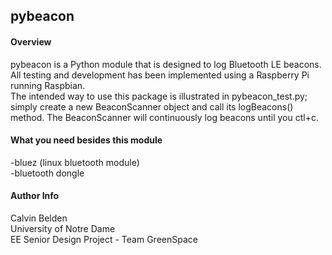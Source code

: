 
<h2>pybeacon</h2>
<h4>Overview</h4>
<p>
pybeacon is a Python module that is designed to log Bluetooth LE beacons. All testing and development has been implemented using a Raspberry Pi running Raspbian.<br>
The intended way to use this package is illustrated in pybeacon_test.py; simply create a new BeaconScanner object and call its logBeacons() method. The BeaconScanner will continuously log beacons until you ctl+c.
</p>
<h4>What you need besides this module</h4>
<p>
-bluez (linux bluetooth module)<br>
-bluetooth dongle<br>
</p>
<h4>Author Info</h4>
<p>
Calvin Belden<br>
University of Notre Dame<br>
EE Senior Design Project - Team GreenSpace<br>
</p>
